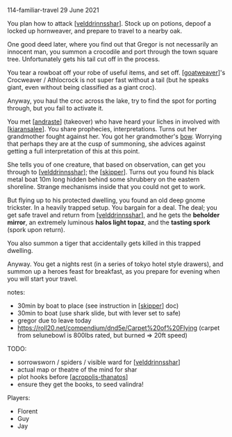 114-familiar-travel
29 June 2021

You plan how to attack [[velddrinnsshar]]. Stock up on potions, depoof a locked up hornweaver, and prepare to travel to a nearby oak.

One good deed later, where you find out that Gregor is not necessarily an innocent man, you summon a crocodile and port through the town square tree. Unfortunately gets his tail cut off in the process.

You tear a rowboat off your robe of useful items, and set off. [[goatweaver]]'s Crocweaver / Athlocrock is not super fast without a tail (but he speaks giant, even without being classified as a giant croc).

Anyway, you haul the croc across the lake, try to find the spot for porting through, but you fail to activate it.

You met [[andraste]] (takeover) who have heard your liches in involved with [[kiaransalee]]. You share prophecies, interpretations. Turns out her grandmother fought against her. You got her grandmother's [bow](https://www.dndbeyond.com/magic-items/2819631-dragonwood). Worrying that perhaps they are at the cusp of summoning, she advices against getting a full interpretation of this at this point.

She tells you of one creature, that based on observation, can get you through to [[velddrinnsshar]]; the [[skipper]]. Turns out you found his black metal boat 10m long hidden behind some shrubbery on the eastern shoreline. Strange mechanisms inside that you could not get to work.

But flying up to his protected dwelling, you found an old deep gnome trickster. In a heavily trapped setup. You bargain for a deal. The deal; you get safe travel and return from [[velddrinnsshar]], and he gets the __beholder mirror__, an extremely luminous __halos light topaz__, and the __tasting spork__ (spork upon return).

You also summon a tiger that accidentally gets killed in this trapped dwelling.

Anyway. You get a nights rest (in a series of tokyo hotel style drawers), and summon up a heroes feast for breakfast, as you prepare for evening when you will start your travel.

notes:
- 30min by boat to place (see instruction in [[skipper]] doc)
- 30min to boat (use shark slide, but with lever set to safe)
- gregor due to leave today
- https://roll20.net/compendium/dnd5e/Carpet%20of%20Flying (carpet from selunebowl is 800lbs rated, but burned => 20ft speed)

TODO:
- sorrowsworn / spiders / visible ward for [[velddrinnsshar]]
- actual map or theatre of the mind for shar
- plot hooks before [[acropolis-thanatos]]
- ensure they get the books, to seed valindra!

Players:
- Florent
- Guy
- Jay

[//begin]: # "Autogenerated link references for markdown compatibility"
[velddrinnsshar]: ../east/velddrinnsshar "V'elddrinnsshar"
[goatweaver]: ../pcs/goatweaver "Goatweaver"
[andraste]: ../pcs/andraste "Andraste"
[kiaransalee]: ../deities/kiaransalee "Kiaransalee"
[skipper]: ../pcs/skipper "The Skipper"
[acropolis-thanatos]: ../east/acropolis-thanatos "acropolis-thanatos"
[//end]: # "Autogenerated link references"
